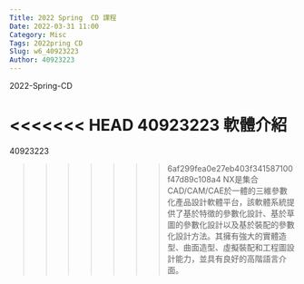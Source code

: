 ```yaml
---
Title: 2022 Spring  CD 課程
Date: 2022-03-31 11:00
Category: Misc
Tags: 2022pring CD
Slug: w6_40923223
Author: 40923223
---
```


2022-Spring-CD

<!-- PELICAN_END_SUMMARY -->
<<<<<<< HEAD
40923223 軟體介紹
=======
40923223
>>>>>>> 6af299fea0e27eb403f341587100f47d89c108a4
 NX是集合CAD/CAM/CAE於一體的三維參數化產品設計軟體平台，該軟體系統提供了基於特徵的參數化設計、基於草圖的參數化設計以及基於裝配的參數化設計方法。其擁有強大的實體造型、曲面造型、虛擬裝配和工程圖設計能力，並具有良好的高階語言介面。



